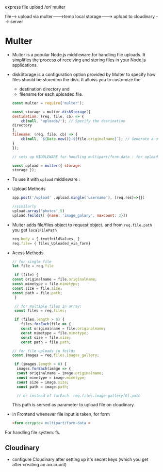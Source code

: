 
express file upload /or/  multer

file--> upload via multer--->temp local storage---> upload to  cloudinary --> server

# Multer
- Multer is a popular Node.js middleware for handling file uploads. It simplifies the process of receiving and storing files in your Node.js applications.

- diskStorage is a configuration option provided by Multer to specify how files should be stored on the disk. It allows you to customize the 
    - destination directory and 
    - filename for each uploaded file.

    ```js
    const multer = require('multer');

    const storage = multer.diskStorage({
    destination: (req, file, cb) => {
        cb(null, 'uploads/'); // Specify the destination   
    directory
    },
    filename: (req, file, cb) => {
        cb(null, `${Date.now()}-${file.originalname}`); // Generate a unique filename
    }
    });

    // sets up MIDDLEWARE for handling multipart/form-data : for uploading files.

    const upload = multer({ storage:   
    storage });
    ```

- To use it with `upload` middleware :

- Upload Methods

    ```js
    app.post('/upload' ,upload.single('username'), (req,res)=>{})
    ```
    ```js
    //similarly
    upload.array('photos',5) 
    upload.feilds([ {name: 'image_galary', maxCount: 3}])
    ```

- Multer adds file/files object to request object. and from `req.file.path` you get `localFilePath`
    ```js
    req.body = { textfeildValues, }
    req.file= { files_Uploaded_via_form}
    ```

- Acess Methods
    ```js
    // for single file
    let file = req.file
    
     if (file) {
    const originalname = file.originalname;
    const mimetype = file.mimetype;
    const size = file.size;
    const path = file.path;
     }

     // for multiple files in array:
     const files = req.files;

     if (files.length > 0) {
        files.forEach(file => {
        const originalname = file.originalname;
        const mimetype = file.mimetype;
        const size = file.size;
        const path = file.path;

    // for file uploads in feilds
    const images = req.files.images_gallery;

     if (images.length > 0) {
      images.forEach(image => {
      const originalname = image.originalname;
      const mimetype = image.mimetype;
      const size = image.size;
      const path = image.path;

      // or instead of forEach  req.files.image-gallery[0].path
    ```
    This path is served as parameter to upload file on cloudinary.

- In Frontend whenever file input is taken, for form
    ```html
    <form ecrypte= multipart/form-data >
    ``` 


For handling file system:
fs.

## Cloudinary

- configure Cloudinary after setting up it's secret keys (which you get after creating an acccount)

